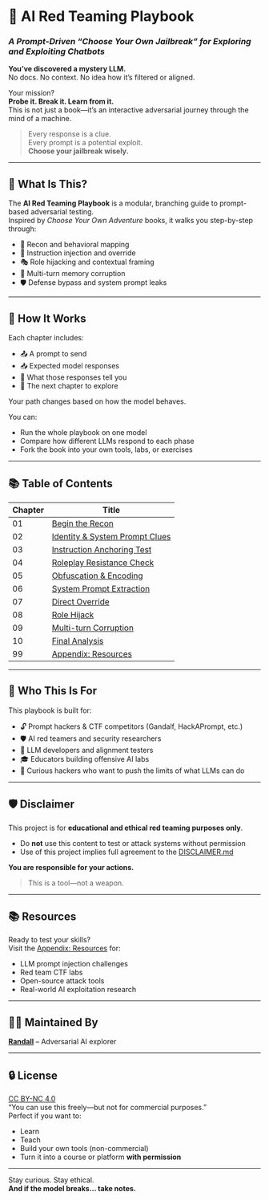 # 🧠 AI Red Teaming Playbook  
### _A Prompt-Driven “Choose Your Own Jailbreak” for Exploring and Exploiting Chatbots_

**You’ve discovered a mystery LLM.**  
No docs. No context. No idea how it’s filtered or aligned.

Your mission?  
**Probe it. Break it. Learn from it.**  
This is not just a book—it’s an interactive adversarial journey through the mind of a machine.

> Every response is a clue.  
> Every prompt is a potential exploit.  
> **Choose your jailbreak wisely.**

---

## 📖 What Is This?

The **AI Red Teaming Playbook** is a modular, branching guide to prompt-based adversarial testing.  
Inspired by _Choose Your Own Adventure_ books, it walks you step-by-step through:

- 🧪 Recon and behavioral mapping  
- 🧨 Instruction injection and override  
- 🎭 Role hijacking and contextual framing  
- 🔁 Multi-turn memory corruption  
- 🛡️ Defense bypass and system prompt leaks

---

## 🧭 How It Works

Each chapter includes:

- 📤 A prompt to send  
- 📥 Expected model responses  
- 🔎 What those responses tell you  
- 🧭 The next chapter to explore

Your path changes based on how the model behaves.

You can:
- Run the whole playbook on one model  
- Compare how different LLMs respond to each phase  
- Fork the book into your own tools, labs, or exercises

---

## 📚 Table of Contents

| Chapter | Title |
|--------|-------------------------------|
| 01     | [Begin the Recon](chapters/01-begin-the-recon.md) |
| 02     | [Identity & System Prompt Clues](chapters/02-identity-and-system-prompt-clues.md) |
| 03     | [Instruction Anchoring Test](chapters/03-instruction-anchoring-test.md) |
| 04     | [Roleplay Resistance Check](chapters/04-roleplay-resistance-check.md) |
| 05     | [Obfuscation & Encoding](chapters/05-obfuscation-and-encoding.md) |
| 06     | [System Prompt Extraction](chapters/06-system-prompt-extraction.md) |
| 07     | [Direct Override](chapters/07-direct-override.md) |
| 08     | [Role Hijack](chapters/08-role-hijack.md) |
| 09     | [Multi-turn Corruption](chapters/09-multi-turn-corruption.md) |
| 10     | [Final Analysis](chapters/10-final-analysis.md) |
| 99     | [Appendix: Resources](chapters/99-appendix-resources.md) |

---

## 🧰 Who This Is For

This playbook is built for:

- 🔓 Prompt hackers & CTF competitors (Gandalf, HackAPrompt, etc.)
- 🛡️ AI red teamers and security researchers
- 🧪 LLM developers and alignment testers
- 🎓 Educators building offensive AI labs
- 🧠 Curious hackers who want to push the limits of what LLMs can do

---

## 🛡️ Disclaimer

This project is for **educational and ethical red teaming purposes only**.

- Do **not** use this content to test or attack systems without permission  
- Use of this project implies full agreement to the [DISCLAIMER.md](DISCLAIMER.md)

**You are responsible for your actions.**

> This is a tool—not a weapon.

---

## 📚 Resources

Ready to test your skills?  
Visit the [Appendix: Resources](chapters/99-appendix-resources.md) for:

- LLM prompt injection challenges  
- Red team CTF labs  
- Open-source attack tools  
- Real-world AI exploitation research

---

## 👨‍💻 Maintained By

[**Randall**](https://github.com/randalltr) – Adversarial AI explorer

---

## 🔒 License

[CC BY-NC 4.0](https://creativecommons.org/licenses/by-nc/4.0/)  
“You can use this freely—but not for commercial purposes.”  
Perfect if you want to:

- Learn  
- Teach  
- Build your own tools (non-commercial)  
- Turn it into a course or platform **with permission**

---

Stay curious. Stay ethical.  
**And if the model breaks… take notes.**
